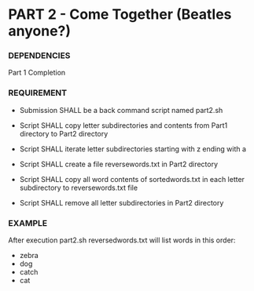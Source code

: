 # PART 2 - Come Together (Beatles anyone?)

### DEPENDENCIES
Part 1 Completion

### REQUIREMENT
- Submission SHALL be a back command script named part2.sh

- Script SHALL copy letter subdirectories and contents from Part1 directory to Part2 directory 

- Script SHALL iterate letter subdirectories starting with z ending with a

- Script SHALL create a file reversewords.txt in Part2 directory

- Script SHALL copy all word contents of sortedwords.txt in each letter subdirectory to reversewords.txt file

- Script SHALL remove all letter subdirectories in Part2 directory

### EXAMPLE
After execution part2.sh reversedwords.txt will list words in this order:

- zebra
- dog
- catch
- cat
